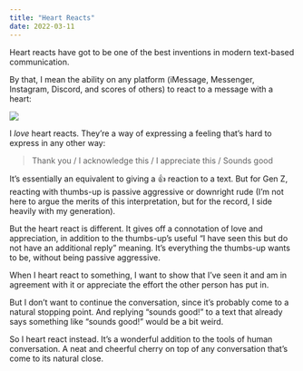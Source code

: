 ```yaml
---
title: "Heart Reacts"
date: 2022-03-11
---
```


Heart reacts have got to be one of the best inventions in modern text-based communication.

By that, I mean the ability on any platform (iMessage, Messenger, Instagram, Discord, and scores of others) to react to a message with a heart:

![](/posts/heart-reacts/image-1.png)

I _love_ heart reacts. They’re a way of expressing a feeling that’s hard to express in any other way:

> Thank you / I acknowledge this / I appreciate this / Sounds good

It’s essentially an equivalent to giving a 👍 reaction to a text. But for Gen Z, reacting with thumbs-up is passive aggressive or downright rude (I’m not here to argue the merits of this interpretation, but for the record, I side heavily with my generation).

But the heart react is different. It gives off a connotation of love and appreciation, in addition to the thumbs-up’s useful “I have seen this but do not have an additional reply” meaning. It’s everything the thumbs-up wants to be, without being passive aggressive.

When I heart react to something, I want to show that I’ve seen it and am in agreement with it or appreciate the effort the other person has put in.

But I don’t want to continue the conversation, since it’s probably come to a natural stopping point. And replying “sounds good!” to a text that already says something like “sounds good!” would be a bit weird.

So I heart react instead. It’s a wonderful addition to the tools of human conversation. A neat and cheerful cherry on top of any conversation that’s come to its natural close.
